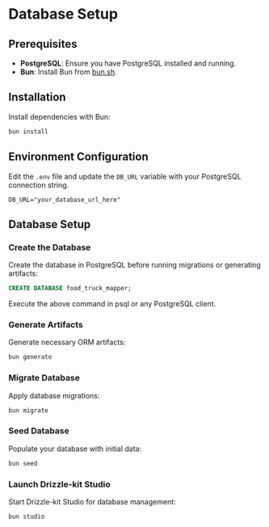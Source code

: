 # Database Setup

## Prerequisites

- **PostgreSQL**: Ensure you have PostgreSQL installed and running.
- **Bun**: Install Bun from [bun.sh](https://bun.sh/).

## Installation

Install dependencies with Bun:

```bash
bun install
```

## Environment Configuration

Edit the `.env` file and update the `DB_URL` variable with your PostgreSQL connection string.

```env
DB_URL="your_database_url_here"
```

## Database Setup

### Create the Database

Create the database in PostgreSQL before running migrations or generating artifacts:

```sql
CREATE DATABASE food_truck_mapper;
```

Execute the above command in psql or any PostgreSQL client.

### Generate Artifacts

Generate necessary ORM artifacts:

```bash
bun generate
```

### Migrate Database

Apply database migrations:

```bash
bun migrate
```

### Seed Database

Populate your database with initial data:

```bash
bun seed
```

### Launch Drizzle-kit Studio

Start Drizzle-kit Studio for database management:

```bash
bun studio
```
